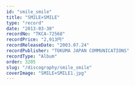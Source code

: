 ```yaml
---
id: "smile_smile"
title: "SMILE×SMILE"
type: "record"
date: "2013-03-30"
recordNo: "TKCA-72568"
recordPrice: "2,913円"
recordReleaseDate: "2003.07.24"
recordPublisher: "TOKUMA JAPAN COMMUNICATIONS"
recordType: "Album"
order: 3205
slug: "/discography/smile_smile"
coverImage: "SMILE×SMILE1.jpg"
---
```



